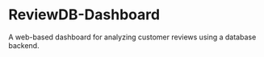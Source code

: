 # ReviewDB-Dashboard
A web-based dashboard for analyzing customer reviews using a database backend.
